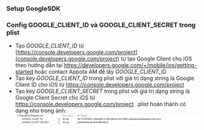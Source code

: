 ### Setup GoogleSDK
### Config GOOGLE_CLIENT_ID và GOOGLE_CLIENT_SECRET trong plist
- Tạo *GOOGLE_CLIENT_ID* từ [https://console.developers.google.com/project](console.developers.google.com/project) tự tạo Google Client cho iOS theo hướng dẫn tại https://developers.google.com/+/mobile/ios/getting-started hoặc contact Appota AM để lấy *GOOGLE_CLIENT_ID*
- Tạo key *GOOGLE_CLIENT_ID* trong plist với giá trị dạng string là Google Client ID cho iOS từ https://console.developers.google.com/project
- Tạo key *GOOGLE_CLIENT_SECRET* trong plist với giá trị dạng string là Google Client Secret cho iOS từ https://console.developers.google.com/project.
.plist hoàn thành có dạng như trong ảnh:
 ![](docs/google_config.png)